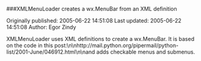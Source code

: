###XMLMenuLoader creates a wx.MenuBar from an XML definition

Originally published: 2005-06-22 14:51:08
Last updated: 2005-06-22 14:51:08
Author: Egor Zindy

XMLMenuLoader uses XML definitions to create a wx.MenuBar. It is based on the code in this post:\n\nhttp://mail.python.org/pipermail/python-list/2001-June/046912.html\n\nand adds checkable menus and submenus.